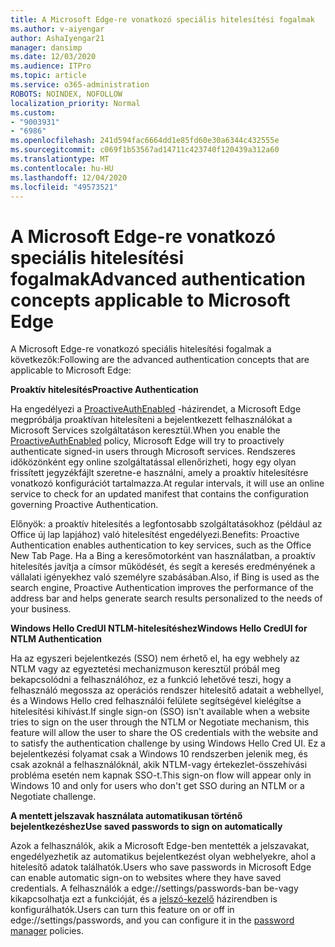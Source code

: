 ```yaml
---
title: A Microsoft Edge-re vonatkozó speciális hitelesítési fogalmak
ms.author: v-aiyengar
author: AshaIyengar21
manager: dansimp
ms.date: 12/03/2020
ms.audience: ITPro
ms.topic: article
ms.service: o365-administration
ROBOTS: NOINDEX, NOFOLLOW
localization_priority: Normal
ms.custom:
- "9003931"
- "6986"
ms.openlocfilehash: 241d594fac6664dd1e85fd60e30a6344c432555e
ms.sourcegitcommit: c069f1b53567ad14711c423740f120439a312a60
ms.translationtype: MT
ms.contentlocale: hu-HU
ms.lasthandoff: 12/04/2020
ms.locfileid: "49573521"
---
```

# <a name="advanced-authentication-concepts-applicable-to-microsoft-edge"></a><span data-ttu-id="fa5f1-102">A Microsoft Edge-re vonatkozó speciális hitelesítési fogalmak</span><span class="sxs-lookup"><span data-stu-id="fa5f1-102">Advanced authentication concepts applicable to Microsoft Edge</span></span>

<span data-ttu-id="fa5f1-103">A Microsoft Edge-re vonatkozó speciális hitelesítési fogalmak a következők:</span><span class="sxs-lookup"><span data-stu-id="fa5f1-103">Following are the advanced authentication concepts that are applicable to Microsoft Edge:</span></span>

<span data-ttu-id="fa5f1-104">**Proaktív hitelesítés**</span><span class="sxs-lookup"><span data-stu-id="fa5f1-104">**Proactive Authentication**</span></span>

<span data-ttu-id="fa5f1-105">Ha engedélyezi a [ProactiveAuthEnabled](https://go.microsoft.com/fwlink/?linkid=2134621) -házirendet, a Microsoft Edge megpróbálja proaktívan hitelesíteni a bejelentkezett felhasználókat a Microsoft Services szolgáltatáson keresztül.</span><span class="sxs-lookup"><span data-stu-id="fa5f1-105">When you enable the [ProactiveAuthEnabled](https://go.microsoft.com/fwlink/?linkid=2134621) policy, Microsoft Edge will try to proactively authenticate signed-in users through Microsoft services.</span></span> <span data-ttu-id="fa5f1-106">Rendszeres időközönként egy online szolgáltatással ellenőrizheti, hogy egy olyan frissített jegyzékfájlt szeretne-e használni, amely a proaktív hitelesítésre vonatkozó konfigurációt tartalmazza.</span><span class="sxs-lookup"><span data-stu-id="fa5f1-106">At regular intervals, it will use an online service to check for an updated manifest that contains the configuration governing Proactive Authentication.</span></span>

<span data-ttu-id="fa5f1-107">Előnyök: a proaktív hitelesítés a legfontosabb szolgáltatásokhoz (például az Office új lap lapjához) való hitelesítést engedélyezi.</span><span class="sxs-lookup"><span data-stu-id="fa5f1-107">Benefits: Proactive Authentication enables authentication to key services, such as the Office New Tab Page.</span></span> <span data-ttu-id="fa5f1-108">Ha a Bing a keresőmotorként van használatban, a proaktív hitelesítés javítja a címsor működését, és segít a keresés eredményének a vállalati igényekhez való személyre szabásában.</span><span class="sxs-lookup"><span data-stu-id="fa5f1-108">Also, if Bing is used as the search engine, Proactive Authentication improves the performance of the address bar and helps generate search results personalized to the needs of your business.</span></span>

<span data-ttu-id="fa5f1-109">**Windows Hello CredUI NTLM-hitelesítéshez**</span><span class="sxs-lookup"><span data-stu-id="fa5f1-109">**Windows Hello CredUI for NTLM Authentication**</span></span>

<span data-ttu-id="fa5f1-110">Ha az egyszeri bejelentkezés (SSO) nem érhető el, ha egy webhely az NTLM vagy az egyeztetési mechanizmuson keresztül próbál meg bekapcsolódni a felhasználóhoz, ez a funkció lehetővé teszi, hogy a felhasználó megossza az operációs rendszer hitelesítő adatait a webhellyel, és a Windows Hello cred felhasználói felülete segítségével kielégítse a hitelesítési kihívást.</span><span class="sxs-lookup"><span data-stu-id="fa5f1-110">If single sign-on (SSO) isn't available when a website tries to sign on the user through the NTLM or Negotiate mechanism, this feature will allow the user to share the OS credentials with the website and to satisfy the authentication challenge by using Windows Hello Cred UI.</span></span> <span data-ttu-id="fa5f1-111">Ez a bejelentkezési folyamat csak a Windows 10 rendszerben jelenik meg, és csak azoknál a felhasználóknál, akik NTLM-vagy értekezlet-összehívási probléma esetén nem kapnak SSO-t.</span><span class="sxs-lookup"><span data-stu-id="fa5f1-111">This sign-on flow will appear only in Windows 10 and only for users who don't get SSO during an NTLM or a Negotiate challenge.</span></span>

<span data-ttu-id="fa5f1-112">**A mentett jelszavak használata automatikusan történő bejelentkezéshez**</span><span class="sxs-lookup"><span data-stu-id="fa5f1-112">**Use saved passwords to sign on automatically**</span></span>

<span data-ttu-id="fa5f1-113">Azok a felhasználók, akik a Microsoft Edge-ben mentették a jelszavakat, engedélyezhetik az automatikus bejelentkezést olyan webhelyekre, ahol a hitelesítő adatok találhatók.</span><span class="sxs-lookup"><span data-stu-id="fa5f1-113">Users who save passwords in Microsoft Edge can enable automatic sign-on to websites where they have saved credentials.</span></span> <span data-ttu-id="fa5f1-114">A felhasználók a edge://settings/passwords-ban be-vagy kikapcsolhatja ezt a funkcióját, és a [jelszó-kezelő](https://go.microsoft.com/fwlink/?linkid=2134622) házirendben is konfigurálhatók.</span><span class="sxs-lookup"><span data-stu-id="fa5f1-114">Users can turn this feature on or off in edge://settings/passwords, and you can configure it in the [password manager](https://go.microsoft.com/fwlink/?linkid=2134622) policies.</span></span>
